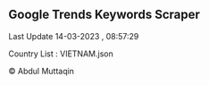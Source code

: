 

## Google Trends Keywords Scraper 
 
Last Update 14-03-2023 , 08:57:29

Country List :
VIETNAM.json



© Abdul Muttaqin 
